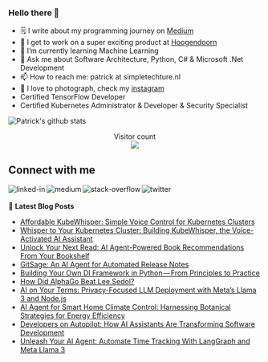 ### Hello there 👋

<!--
**PatrickKalkman/PatrickKalkman** is a ✨ _special_ ✨ repository because its `README.md` (this file) appears on your GitHub profile. -->

- 🗒 I write about my programming journey on [Medium](https://medium.com/@pkalkman)
- 🔭 I get to work on a super exciting product at [Hoogendoorn](https://www.hoogendoorn.nl/en/iivo/)
- 🌱 I’m currently learning Machine Learning
- 💬 Ask me about Software Architecture, Python, C# & Microsoft .Net Development
- 📫 How to reach me: patrick at simpletechture.nl
- 📸 I love to photograph, check my [instagram](https://www.instagram.com/patrick_kalkman.photography/)  
- Certified TensorFlow Developer
- Certified Kubernetes Administrator & Developer & Security Specialist

![Patrick's github stats](https://github-readme-stats.vercel.app/api?username=patrickkalkman&count_private=true&show_icons=true&theme=algolia)

<p align="center"> 
  Visitor count<br>
  <img src="https://profile-counter.glitch.me/patrickkalkman/count.svg" />
</p>

## Connect with me
[<img align="left" alt="linked-in" src="https://img.shields.io/badge/linkedin-%230077B5.svg?&style=for-the-badge&logo=linkedin&logoColor=white" />](https://www.linkedin.com/in/pkalkman)
[<img align="left" alt="medium" src="https://img.shields.io/badge/medium-%2312100E.svg?&style=for-the-badge&logo=medium&logoColor=white" />](https://medium.com/@pkalkman)
[<img align="left" alt="stack-overflow" src="https://img.shields.io/badge/stack%20overflow-FE7A16?logo=stack-overflow&logoColor=white&style=for-the-badge" />](https://stackoverflow.com/users/328238/patrick?tab=profile)
[<img align="left" alt="twitter" src="https://img.shields.io/badge/twitter-%231DA1F2.svg?&style=for-the-badge&logo=twitter&logoColor=white" />](https://twitter.com/kalkie)
<br>
<br>
📕 **Latest Blog Posts**
<!-- BLOG-POST-LIST:START -->
- [Affordable KubeWhisper: Simple Voice Control for Kubernetes Clusters](https://ai.gopubby.com/affordable-kubewhisper-simple-voice-control-for-kubernetes-clusters-70c9345eb8c3?source=rss-e42a3542bc38------2)
- [Whisper to Your Kubernetes Cluster: Building KubeWhisper, the Voice-Activated AI Assistant](https://generativeai.pub/whisper-to-your-kubernetes-cluster-building-kubewhisper-the-voice-activated-ai-assistant-9ef33c0426d2?source=rss-e42a3542bc38------2)
- [Unlock Your Next Read: AI Agent-Powered Book Recommendations From Your Bookshelf](https://ai.gopubby.com/unlock-your-next-read-ai-agent-powered-book-recommendations-from-your-bookshelf-8ba059435fba?source=rss-e42a3542bc38------2)
- [GitSage: An AI Agent for Automated Release Notes](https://ai.gopubby.com/gitsage-an-ai-agent-for-automated-release-notes-0b6a5efb5c79?source=rss-e42a3542bc38------2)
- [Building Your Own DI Framework in Python — From Principles to Practice](https://itnext.io/building-your-own-di-framework-in-python-from-principles-to-practice-a82c63bbdad7?source=rss-e42a3542bc38------2)
- [How Did AlphaGo Beat Lee Sedol?](https://ai.gopubby.com/how-did-alphago-beat-lee-sedol-1a160d76612b?source=rss-e42a3542bc38------2)
- [AI on Your Terms: Privacy-Focused LLM Deployment with Meta’s Llama 3 and Node.js](https://generativeai.pub/ai-on-your-terms-privacy-focused-llm-deployment-with-metas-llama-3-and-node-js-615af33087c7?source=rss-e42a3542bc38------2)
- [AI Agent for Smart Home Climate Control: Harnessing Botanical Strategies for Energy Efficiency](https://generativeai.pub/ai-agent-for-smart-home-climate-control-harnessing-botanical-strategies-for-energy-efficiency-47d4e55d5e7f?source=rss-e42a3542bc38------2)
- [Developers on Autopilot: How AI Assistants Are Transforming Software Development](https://generativeai.pub/developers-on-autopilot-how-ai-assistants-are-transforming-software-development-df1479e4999c?source=rss-e42a3542bc38------2)
- [Unleash Your AI Agent: Automate Time Tracking With LangGraph and Meta Llama 3](https://generativeai.pub/unleash-your-ai-agent-automate-time-tracking-with-langgraph-and-meta-llama-3-f697b363b0ec?source=rss-e42a3542bc38------2)
<!-- BLOG-POST-LIST:END -->
